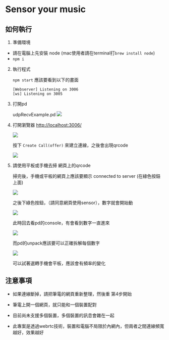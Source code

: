 # Sensor your music

## 如何執行
1. 準備環境

* 請在電腦上先安裝 node
 (mac使用者請在terminal打`brew install node`)
* `npm i`

2. 執行程式

    `npm start`
    應該要看到以下的畫面
    ```
    [Webserver] Listening on 3006
    [ws] Listening on 3005
    ```
3. 打開pd

    udpRecvExample.pd
    ![](https://i.imgur.com/Wb50Qpm.png)

4. 打開瀏覽器 [http://localhost:3006/](http://localhost:3006/)

    ![](https://i.imgur.com/NPxKDOU.png)

    按下 `Create Call(offer)` 來建立連線，之後會出現qrcode

    ![](https://i.imgur.com/sakJcsC.png)

    
5. 請使用平板或手機去掃 網頁上的qrcode

    掃完後，手機或平板的網頁上應該要顯示 connected to server (在綠色按鈕上面)

    ![](https://i.imgur.com/gLbaTcF.jpg)

    之後下綠色按鈕，（請同意網頁使用sensor），數字就會開始動

    ![](https://i.imgur.com/Tgj9P1j.jpg)

    此時回去看pd的console，有會看到數字一直進來

    ![](https://i.imgur.com/bfKn55l.png)

    而pd的unpack應該要可以正確拆解每個數字

    ![](https://i.imgur.com/LfC1JYD.png)

    可以試著選轉手機會平板，應該會有頻率的變化

## 注意事項

* 如果連線斷掉，請把筆電的網頁重新整理，然後重 第4步開始

* 筆電上開一個網頁，就只能和一個裝置配對

* 目前尚未支援多個裝置，多個裝置的訊息會雜在一起

* 此專案是透過webrtc技術，裝置和電腦不局限於內網內，但兩者之間連線頻寬越好，效果越好

    